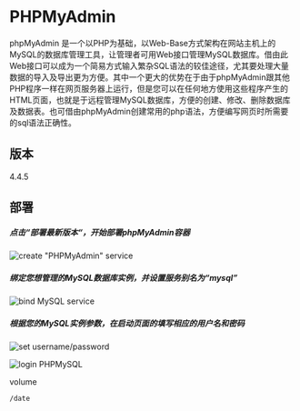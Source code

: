 # PHPMyAdmin

phpMyAdmin 是一个以PHP为基础，以Web-Base方式架构在网站主机上的MySQL的数据库管理工具，让管理者可用Web接口管理MySQL数据库。借由此Web接口可以成为一个简易方式输入繁杂SQL语法的较佳途径，尤其要处理大量数据的导入及导出更为方便。其中一个更大的优势在于由于phpMyAdmin跟其他PHP程序一样在网页服务器上运行，但是您可以在任何地方使用这些程序产生的HTML页面，也就是于远程管理MySQL数据库，方便的创建、修改、删除数据库及数据表。也可借由phpMyAdmin创建常用的php语法，方便编写网页时所需要的sql语法正确性。

## 版本

4.4.5

## 部署

##### 点击“部署最新版本“，开始部署phpMyAdmin容器

![create "PHPMyAdmin" service](https://dn-daoweb-resource.qbox.me/phpmyadmin/1-1-1.png)

##### 绑定您想管理的MySQL数据库实例，并设置服务别名为“__mysql__”

![bind MySQL service](https://dn-daoweb-resource.qbox.me/images/phpmyadmin/1-2.png)

##### 根据您的MySQL实例参数，在启动页面的填写相应的用户名和密码

![set username/password](https://dn-daoweb-resource.qbox.me/images/phpmyadmin/1-3.png)

![login PHPMySQL](https://dn-daoweb-resource.qbox.me/phpmyadmin/1-5-1.png)

volume

    /date
